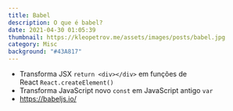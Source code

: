 ```yaml
---
title: Babel
description: O que é babel?
date: 2021-04-30 01:05:39
thumbnail: https://kleopetrov.me/assets/images/posts/babel.jpg
category: Misc
background: "#43A817"
---
```

* Transforma JSX `return <div></div>` em funções de React `React.createElement()`
* Transforma JavaScript novo `const` em JavaScript antigo `var`
* <https://babeljs.io/>